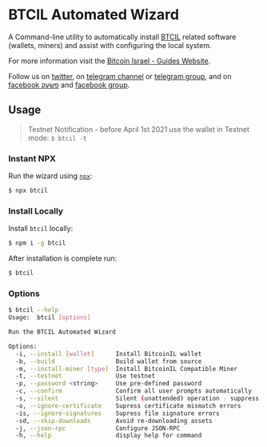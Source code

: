 # BTCIL Automated Wizard

A Command-line utility to automatically install [BTCIL](https://bitcoinil.org) related software (wallets, miners) and assist with configuring the local system.

For more information visit the [Bitcoin Israel - Guides Website](https://guides.bitcoinil.org).

Follow us on [twitter](https://twitter.com/il_bitcoin), on [telegram channel](https://t.me/itsbtcil) or [telegram group](https://t.me/bitcoinilnetwork), and on [facebook פשעק](https://www.facebook.com/bitcoinli) and [facebook group](https://www.facebook.com/groups/bitcoinli).

## Usage


> Testnet Notification - before April 1st 2021 use the wallet in Testnet mode: `$ btcil -t`

### Instant NPX

Run the wizard using [`npx`](https://www.npmjs.com/package/npx):

```sh
$ npx btcil
```

### Install Locally

Install `btcil` locally:

```sh
$ npm i -g btcil
```

After installation is complete run:

```sh
$ btcil
```

### Options

```sh
$ btcil --help
Usage:  btcil [options]

Run the BTCIL Automated Wizard

Options:
  -i, --install [wallet]      Install BitcoinIL wallet
  -b, --build                 Build wallet from source
  -m, --install-miner [type]  Install BitcoinIL Compatible Miner
  -t, --testnet               Use testnet
  -p, --password <string>     Use pre-defined password
  -c, --confirm               Confirm all user prompts automatically
  -s, --silent                Silent (unattended) operation - suppress all output except errors
  -o, --ignore-certificate    Supress certificate mismatch errors
  -is, --ignore-signatures    Supress file signature errors
  -sd, --skip-downloads       Avoid re-downloading assets
  -j, --json-rpc              Configure JSON-RPC
  -h, --help                  display help for command


